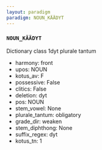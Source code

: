 ```yaml
---
layout: paradigm
paradigm: NOUN_KÄÄDYT
---
```

### ` NOUN_KÄÄDYT `

Dictionary class 1dyt plurale tantum
* harmony: front
* upos: NOUN
* kotus_av: F
* possessive: False
* clitics: False
* deletion: dyt
* pos: NOUN
* stem_vowel: None
* plurale_tantum: obligatory
* grade_dir: weaken
* stem_diphthong: None
* suffix_regex: dyt
* kotus_tn: 1
